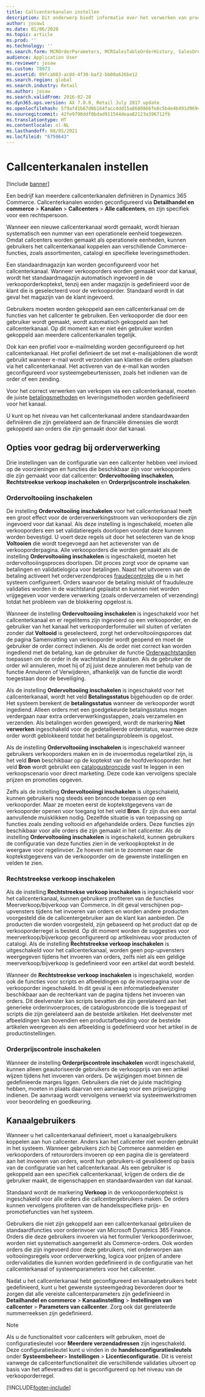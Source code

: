```yaml
---
title: Callcenterkanalen instellen
description: Dit onderwerp biedt informatie over het verwerken van procesorders voor callcenters met gebruik van Dynamics 365 Commerce.
author: josaw1
ms.date: 01/06/2020
ms.topic: article
ms.prod: ''
ms.technology: ''
ms.search.form: MCROrderParameters, MCRSalesTableOrderHistory, SalesOrderProcessingWorkspace
audience: Application User
ms.reviewer: josaw
ms.custom: 78973
ms.assetid: 09fca083-ac0d-4f30-baf2-bb00a626be12
ms.search.region: global
ms.search.industry: Retail
ms.author: josaw
ms.search.validFrom: 2016-02-28
ms.dyn365.ops.version: AX 7.0.0, Retail July 2017 update
ms.openlocfilehash: 5f9afd1b67d6b164facc4dd15a8680866fe8c5b4e4b491d969cda6554eebb1de
ms.sourcegitcommit: 42fe9790ddf0bdad911544deaa82123a396712fb
ms.translationtype: HT
ms.contentlocale: nl-NL
ms.lasthandoff: 08/05/2021
ms.locfileid: "6750643"
---
```

# <a name="set-up-call-center-channels"></a>Callcenterkanalen instellen

[!include [banner](includes/banner.md)]

Een bedrijf kan meerdere callcenterkanalen definiëren in Dynamics 365 Commerce. Callcenterkanalen worden geconfigureerd via **Detailhandel en commerce** \> **Kanalen** \> **Callcenters** \> **Alle callcenters**, en zijn specifiek voor een rechtspersoon.

Wanneer een nieuwe callcenterkanaal wordt gemaakt, wordt hieraan systematisch een nummer van een operationele eenheid toegewezen. Omdat callcenters worden gemaakt als operationele eenheden, kunnen gebruikers het callcenterkanaal koppelen aan verschillende Commerce-functies, zoals assortimenten, catalogi en specifieke leveringsmethoden.

Een standaardmagazijn kan worden geconfigureerd voor het callcenterkanaal. Wanneer verkooporders worden gemaakt voor dat kanaal, wordt het standaardmagazijn automatisch ingevoerd in de verkooporderkoptekst, tenzij een ander magazijn is gedefinieerd voor de klant die is geselecteerd voor de verkooporder. Standaard wordt in dat geval het magazijn van de klant ingevoerd.

Gebruikers moeten worden gekoppeld aan een callcenterkanaal om de functies van het callcenter te gebruiken. Een verkooporder die door een gebruiker wordt gemaakt, wordt automatisch gekoppeld aan het callcenterkanaal. Op dit moment kan er niet één gebruiker worden gekoppeld aan meerdere callcenterkanalen tegelijk.

Ook kan een profiel voor e-mailmelding worden geconfigureerd op het callcenterkanaal. Het profiel definieert de set met e-mailsjablonen die wordt gebruikt wanneer e-mail wordt verzonden aan klanten die orders plaatsen via het callcenterkanaal. Het activeren van de e-mail kan worden geconfigureerd voor systeemgebeurtenissen, zoals het indienen van de order of een zending.

Voor het correct verwerken van verkopen via een callcenterkanaal, moeten de juiste [betalingsmethoden](/dynamics365/unified-operations/retail/work-with-payments) en leveringsmethoden worden gedefinieerd voor het kanaal.

U kunt op het niveau van het callcenterkanaal andere standaardwaarden definiëren die zijn gerelateerd aan de financiële dimensies die wordt gekoppeld aan orders die zijn gemaakt door dat kanaal.

## <a name="options-for-order-processing-behavior"></a>Opties voor gedrag bij orderverwerking

Drie instellingen van de configuratie van een callcenter hebben veel invloed op de voorzieningen en functies die beschikbaar zijn voor verkooporders die zijn gemaakt voor dat callcenter: **Ordervoltooiing inschakelen**, **Rechtstreekse verkoop inschakelen** en **Orderprijscontrole inschakelen**.

### <a name="enable-order-completion"></a>Ordervoltooiing inschakelen

De instelling **Ordervoltooiing inschakelen** voor het callcenterkanaal heeft een groot effect voor de orderverwerkingstroom van verkooporders die zijn ingevoerd voor dat kanaal. Als deze instelling is ingeschakeld, moeten alle verkooporders een set validatieregels doorlopen voordat deze kunnen worden bevestigd. U voert deze regels uit door het selecteren van de knop **Voltooien** die wordt toegevoegd aan het actievenster van de verkooporderpagina. Alle verkooporders die worden gemaakt als de instelling **Ordervoltooiing inschakelen** is ingeschakeld, moeten het ordervoltooiingsproces doorlopen. Dit proces zorgt voor de opname van betalingen en validatielogica voor betalingen. Naast het uitvoeren van de betaling activeert het orderverzendproces [fraudecontroles](/dynamics365/unified-operations/retail/set-up-fraud-alerts) die u in het systeem configureert. Orders waarvoor de betaling mislukt of frauduleuze validaties worden in de wachtstand geplaatst en kunnen niet worden vrijgegeven voor verdere verwerking (zoals orderverzamelen of verzending) totdat het probleem van de blokkering opgelost is.

Wanneer de instelling **Ordervoltooiing inschakelen** is ingeschakeld voor het callcenterkanaal en er regelitems zijn ingevoerd op een verkooporder, en de gebruiker van het kanaal het verkooporderformulier wil sluiten of verlaten zonder dat **Voltooid** is geselecteerd, zorgt het ordervoltooiingsporces dat de pagina Samenvatting van verkooporder wordt geopend en moet de gebruiker de order correct indienen. Als de order niet correct kan worden ingediend met de betaling, kan de gebruiker de functie [Orderwachtstanden](/dynamics365/unified-operations/retail/work-with-order-holds) toepassen om de order in de wachtstand te plaatsen. Als de gebruiker de order wil annuleren, moet hij of zij juist deze annuleren met behulp van de functie Annuleren of Verwijderen, afhankelijk van de functie die wordt toegestaan door de beveiliging.

Als de instelling **Ordervoltooiing inschakelen** is ingeschakeld voor het callcenterkanaal, wordt het veld **Betalingsstatus** bijgehouden op de order. Het systeem berekent de **betalingsstatus** wanneer de verkooporder wordt ingediend. Alleen orders met een goedgekeurde betalingsstatus mogen verdergaan naar extra orderverwerkingsstappen, zoals verzamelen en verzenden. Als betalingen worden geweigerd, wordt de markering **Niet verwerken** ingeschakeld voor de gedetailleerde orderstatus, waarmee deze order wordt geblokkeerd totdat het betalingsprobleem is opgelost.

Als de instelling **Ordervoltooiing inschakelen** is ingeschakeld wanneer gebruikers verkooporders maken en in de invoermodus regelartikel zijn, is het veld **Bron** beschikbaar op de koptekst van de hoofdverkooporder. het veld **Bron** wordt gebruikt een [catalogusbroncode](/dynamics365/unified-operations/retail/call-center-catalogs) vast te leggen in een verkoopscenario voor direct marketing. Deze code kan vervolgens speciale prijzen en promoties opgeven.

Zelfs als de instelling **Ordervoltooiingi inschakelen** is uitgeschakeld, kunnen gebruikers nog steeds een broncode toepassen op een verkooporder. Maar ze moeten eerst de koptekstgegevens van de verkooporder openen voor toegang tot het veld **Bron**. Er zijn dus een aantal aanvullende muisklikken nodig. Dezelfde situatie is van toepassing op functies zoals zending voltooid en afgehandelde orders. Deze functies zijn beschikbaar voor alle orders die zijn gemaakt in het callcenter. Als de instelling **Ordervoltooiing inschakelen** is ingeschakeld, kunnen gebruikers de configuratie van deze functies zien in de verkoopkoptekst in de weergave voor regelinvoer. Ze hoeven niet in te zoommen naar de koptekstgegevens van de verkooporder om de gewenste instellingen en velden te zien.

### <a name="enable-direct-selling"></a>Rechtstreekse verkoop inschakelen

Als de instelling **Rechtstreekse verkoop inschakelen** is ingeschakeld voor het callcenterkanaal, kunnen gebruikers profiteren van de functies Meerverkoop/bijverkoop van Commerce. In dit geval verschijnen pop-upvensters tijdens het invoeren van orders en worden andere producten voorgesteld die de callcentergebruiker aan de klant kan aanbieden. De producten die worden voorgesteld, zijn gebaseerd op het product dat op de verkooporderregel is besteld. Op dit moment worden de suggesties voor meerverkoop/bijverkoop geconfigureerd op artikelniveau voor producten of catalogi. Als de instelling **Rechtstreekse verkoop inschakelen** is uitgeschakeld voor het callcenterkanaal, worden geen pop-upvensters weergegeven tijdens het invoeren van orders, zelfs niet als een geldige meerverkoop/bijverkoop is gedefinieerd voor een artikel dat wordt besteld.

Wanneer de **Rechtstreekse verkoop inschakelen** is ingeschakeld, worden ook de functies voor scripts en afbeeldingen op de invoerpagina voor de verkooporder ingeschakeld. In dit geval is een informatiedeelvenster beschikbaar aan de rechterkant van de pagina tijdens het invoeren van orders. Dit deelvenster kan scripts bevatten die zijn gerelateerd aan het generieke orderinvoerproces, de catalogusbroncode die is toegepast of scripts die zijn gerelateerd aan de bestelde artikelen. Het deelvenster met afbeeldingen kan bovendien een productafbeelding voor de bestelde artikelen weergeven als een afbeelding is gedefinieerd voor het artikel in de productinstellingen.

### <a name="enable-order-price-control"></a>Orderprijscontrole inschakelen

Wanneer de instelling **Orderprijscontrole inschakelen** wordt ingeschakeld, kunnen alleen geautoriseerde gebruikers de verkoopprijs van een artikel wijzen tijdens het invoeren van orders. De wijzigingen moet binnen de gedefinieerde marges liggen. Gebruikers die niet de juiste machtiging hebben, moeten in plaats daarvan een aanvraag voor een prijswijziging indienen. De aanvraag wordt vervolgens verwerkt via systeemwerkstromen voor beoordeling en goedkeuring.

## <a name="channel-users"></a>Kanaalgebruikers

Wanneer u het callcenterkanaal definieert, moet u kanaalgebruikers koppelen aan hun callcenter. Anders kan het callcenter niet worden gebruikt in het systeem. Wanneer gebruikers zich bij Commerce aanmelden en verkooporders of retourorders invoeren op een pagina die is gerelateerd aan het invoeren van orders, wordt hun gebruikers-id gevalideerd op basis van de configuratie van het callcenterkanaal. Als een gebruiker is gekoppeld aan een specifiek callcenterkanaal, krijgen de orders die de gebruiker maakt, de eigenschappen en standaardwaarden van dat kanaal.

Standaard wordt de markering **Verkoop** in de verkooporderkoptekst is ingeschakeld voor alle orders die callcentergebruikers maken. De orders kunnen vervolgens profiteren van de handelsspecifieke prijs- en promotiefuncties van het systeem.


Gebruikers die niet zijn gekoppeld aan een callcenterkanaal gebruiken de standaardfuncties voor orderinvoer van Microsoft Dynamics 365 Finance. Orders die deze gebruikers invoeren via het formulier Verkooporderinvoer, worden niet systematisch aangemerkt als Commerce-orders. Ook worden orders die zijn ingevoerd door deze gebruikers, niet onderworpen aan voltooiingsregels voor orderverwerking, logica voor prijzen of andere ordervalidaties die kunnen worden gedefinieerd in de configuratie van het callcenterkanaal of systeemparameters voor het callcenter.

Nadat u het callcenterkanaal hebt geconfigureerd en kanaalgebruikers hebt gedefinieerd, kunt u het gewenste systeemgedrag bevorderen door te zorgen dat alle vereiste callcenterparameters zijn gedefinieerd in **Detailhandel en commerce** \> **Kanaalinstelling** \> **Instellingen van callcenter** \> **Parameters van callcenter**. Zorg ook dat gerelateerde nummerreeksen zijn gedefinieerd.

> [!NOTE]
> Als u de functionaliteit voor callcenters wilt gebruiken, moet de configuratiesleutel voor **Meerdere verzendadressen** zijn ingeschakeld. Deze configuratiesleutel kunt u vinden in de **handelsconfiguratiesleutels** onder **Systeembeheer**\> **Instellingen** \> **Licentieconfiguratie**. Dit is vereist vanwege de callcenterfunctionaliteit die verschillende validaties uitvoert op basis van het afleveradres dat is geconfigureerd op het niveau van de verkooporderregel. 



[!INCLUDE[footer-include](../includes/footer-banner.md)]